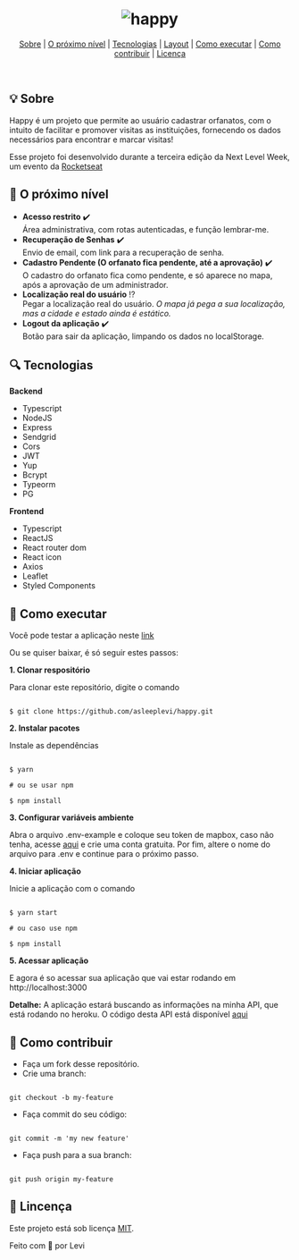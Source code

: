 <h1 align="center">
 <img alt="happy" src="https://user-images.githubusercontent.com/42044422/97951804-23df8980-1d7a-11eb-8eee-95fc22ee3c82.png"/>
</h1>

<p align="center">
  <a href="#-sobre">Sobre</a> |
  <a href="#-o-proximo-nível">O próximo nível</a> |
  <a href="#-tecnologias">Tecnologias</a> | 
  <a href="#-layout">Layout</a> |
  <a href="#-como-executar">Como executar</a> |
  <a href="#-como-contribuir">Como contribuir</a> |
  <a href="#-licenca">Licença</a>
</p>

<br>

## :bulb:  Sobre

Happy é um projeto que permite ao usuário cadastrar orfanatos, com o intuito de facilitar e promover visitas as instituições, fornecendo os dados necessários para encontrar e marcar visitas!

Esse projeto foi desenvolvido durante a terceira edição da Next Level Week, um evento da [Rocketseat](https://github.com/Rocketseat)


## :rocket: O próximo nível

- **Acesso restrito** :heavy_check_mark:
  <br> Área administrativa, com rotas autenticadas, e função lembrar-me.
- **Recuperação de Senhas** :heavy_check_mark:
  <br> Envio de email, com link para a recuperação de senha.
- **Cadastro Pendente (O orfanato fica pendente, até a aprovação)** :heavy_check_mark:
  <br> O cadastro do orfanato fica como pendente, e só aparece no mapa, após a aprovação de um administrador.
- **Localização real do usuário** :interrobang:
  <br> Pegar a localização real do usuário. _O mapa já pega a sua localização, mas a cidade e estado ainda é estático._
- **Logout da aplicação** :heavy_check_mark:
  <br> Botão para sair da aplicação, limpando os dados no localStorage.
  
  
## :mag: Tecnologias

**Backend**
- Typescript
- NodeJS
- Express
- Sendgrid
- Cors
- JWT
- Yup
- Bcrypt
- Typeorm
- PG

**Frontend**
- Typescript
- ReactJS
- React router dom
- React icon
- Axios
- Leaflet
- Styled Components

  
## :pushpin: Como executar

Você pode testar a aplicação neste [link](https://5fa0cd9aab138f008727036a--asleeplevi-happy.netlify.app/)

Ou se quiser baixar, é só seguir estes passos:

**1. Clonar respositório**

Para clonar este repositório, digite o comando

```

$ git clone https://github.com/asleeplevi/happy.git

```

**2. Instalar pacotes**


Instale as dependências
```

$ yarn 

# ou se usar npm
    
$ npm install

```

**3. Configurar variáveis ambiente**

Abra o arquivo .env-example e coloque seu token de mapbox, caso não tenha, acesse [aqui](https://www.mapbox.com/) e crie uma conta gratuita. 
Por fim, altere o nome do arquivo para .env e continue para o próximo passo.


**4. Iniciar aplicação**

Inicie a aplicação com o comando 
```

$ yarn start
  
# ou caso use npm
  
$ npm install

```

**5. Acessar aplicação** 

E agora é so acessar sua aplicação que vai estar rodando em http://localhost:3000


**Detalhe:**
A aplicação estará buscando as informações na minha API, que está rodando no heroku. O código desta API está disponível [aqui](https://github.com/asleeplevi/happy-server)


## :wrench: Como contribuir

- Faça um fork desse repositório.
- Crie uma branch: 
```

git checkout -b my-feature

```
- Faça commit do seu código: 

```

git commit -m 'my new feature'

```

- Faça push para a sua branch: 

```

git push origin my-feature

```


## :pencil: Lincença

Este projeto está sob licença [MIT]().

Feito com :blue_heart: por Levi
